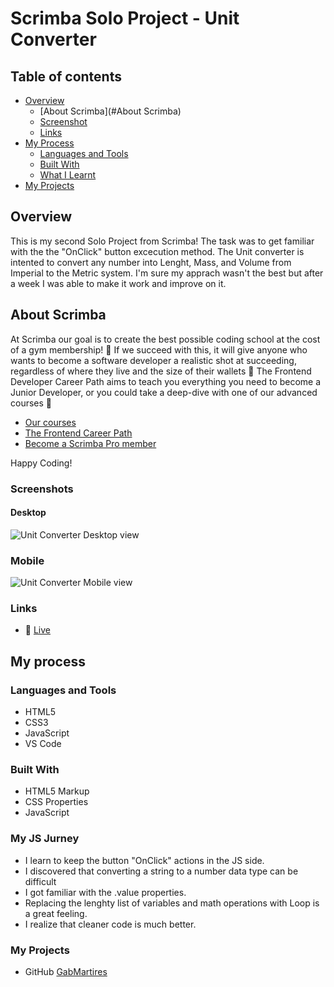 # Scrimba Solo Project - Unit Converter

## Table of contents

- [Overview](#overview)
  - [About Scrimba](#About Scrimba)
  - [Screenshot](#screenshot)
  - [Links](#links)
- [My Process](#my-process)
  - [Languages and Tools](#languages-and-tools)
  - [Built With](#built-with)
  - [What I Learnt](#my-js-jurney)  
- [My Projects](#my-projects)

## Overview
This is my second Solo Project from Scrimba! The task was to get familiar with the the "OnClick" button excecution method. The Unit converter is intented to convert any number into Lenght, Mass, and Volume from Imperial to the Metric system. I'm sure my apprach wasn't the best but after a week I was able to make it work and improve on it.

## About Scrimba

At Scrimba our goal is to create the best possible coding school at the cost of a gym membership! 💜
If we succeed with this, it will give anyone who wants to become a software developer a realistic shot at succeeding, regardless of where they live and the size of their wallets 🎉
The Frontend Developer Career Path aims to teach you everything you need to become a Junior Developer, or you could take a deep-dive with one of our advanced courses 🚀

- [Our courses](https://scrimba.com/allcourses)
- [The Frontend Career Path](https://scrimba.com/learn/frontend)
- [Become a Scrimba Pro member](https://scrimba.com/pricing)

 Happy Coding!

### Screenshots

#### Desktop

![Unit Converter Desktop view](https://github.com/gabmartires/SoloProject-Password-Generator/blob/master/images/Solo-Project-JS-Password-Generator.png?raw=true)

### Mobile
![Unit Converter Mobile view](https://github.com/gabmartires/SoloProject-Password-Generator/blob/master/images/Solo-Project-JS-Password-Generator-option.png?raw=true)


### Links

- 🔗 [Live](https://scrimba-gm-unitconverter.netlify.app/)

## My process

### Languages and Tools

- HTML5
- CSS3
- JavaScript
- VS Code

### Built With

- HTML5 Markup
- CSS Properties
- JavaScript

### My JS Jurney

- I learn to keep the button "OnClick" actions in the JS side.
- I discovered that converting a string to a number data type can be difficult
- I got familiar with the .value properties.
- Replacing the lenghty list of variables and math operations with Loop is a great feeling. 
- I realize that cleaner code is much better. 

### My Projects
- GitHub [GabMartires](https://github.com/gabmartires)

